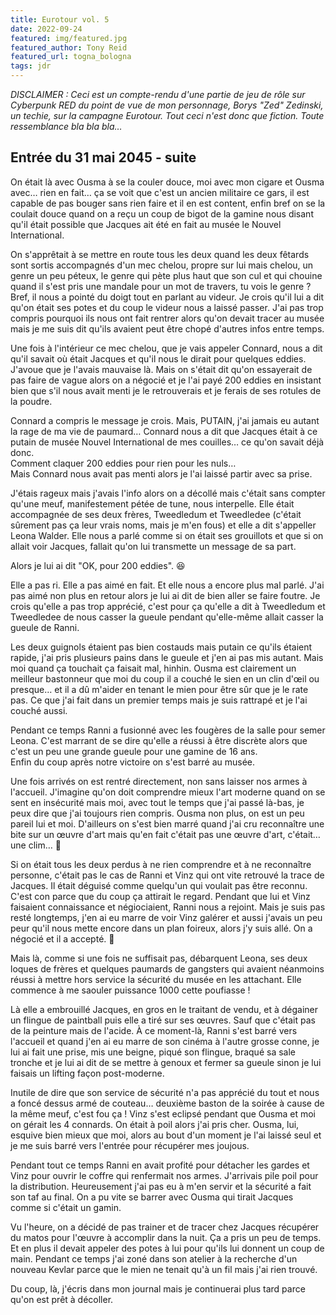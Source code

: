 ```yaml
---
title: Eurotour vol. 5
date: 2022-09-24
featured: img/featured.jpg
featured_author: Tony Reid
featured_url: togna_bologna
tags: jdr
---
```


_DISCLAIMER : Ceci est un compte-rendu d'une partie de jeu de rôle sur Cyberpunk RED du point de vue de mon personnage, Borys "Zed" Zedinski, un techie, sur la campagne Eurotour. Tout ceci n'est donc que fiction. Toute ressemblance bla bla bla…_

<!-- excerpt -->

## Entrée du 31 mai 2045 - suite

On était là avec Ousma à se la couler douce, moi avec mon cigare et Ousma avec… rien en fait… ça se voit que c'est un ancien militaire ce gars, il est capable de pas bouger sans rien faire et il en est content, enfin bref on se la coulait douce quand on a reçu un coup de bigot de la gamine nous disant qu'il était possible que Jacques ait été en fait au musée le Nouvel International.

On s'apprêtait à se mettre en route tous les deux quand les deux fêtards sont sortis accompagnés d'un mec chelou, propre sur lui mais chelou, un genre un peu péteux, le genre qui pète plus haut que son cul et qui chouine quand il s'est pris une mandale pour un mot de travers, tu vois le genre ? Bref, il nous a pointé du doigt tout en parlant au videur. Je crois qu'il lui a dit qu'on était ses potes et du coup le videur nous a laissé passer. J'ai pas trop compris pourquoi ils nous ont fait rentrer alors qu'on devait tracer au musée mais je me suis dit qu'ils avaient peut être chopé d'autres infos entre temps.

Une fois à l'intérieur ce mec chelou, que je vais appeler Connard, nous a dit qu'il savait où était Jacques et qu'il nous le dirait pour quelques eddies. J'avoue que je l'avais mauvaise là. Mais on s'était dit qu'on essayerait de pas faire de vague alors on a négocié et je l'ai payé 200 eddies en insistant bien que s'il nous avait menti je le retrouverais et je ferais de ses rotules de la poudre.

Connard a compris le message je crois. Mais, PUTAIN, j'ai jamais eu autant la rage de ma vie de paumard… Connard nous a dit que Jacques était à ce putain de musée Nouvel International de mes couilles… ce qu'on savait déjà donc.  
Comment claquer 200 eddies pour rien pour les nuls…  
Mais Connard nous avait pas menti alors je l'ai laissé partir avec sa prise.

J'étais rageux mais j'avais l'info alors on a décollé mais c'était sans compter qu'une meuf, manifestement pétée de tune, nous interpelle. Elle était accompagnée de ses deux frères, Tweedledum et Tweedledee (c'était sûrement pas ça leur vrais noms, mais je m'en fous) et elle a dit s'appeller Leona Walder. Elle nous a parlé comme si on était ses grouillots et que si on allait voir Jacques, fallait qu'on lui transmette un message de sa part.

Alors je lui ai dit "OK, pour 200 eddies". 😆

Elle a pas ri. Elle a pas aimé en fait. Et elle nous a encore plus mal parlé. J'ai pas aimé non plus en retour alors je lui ai dit de bien aller se faire foutre. Je crois qu'elle a pas trop apprécié, c'est pour ça qu'elle a dit à Tweedledum et Tweedledee de nous casser la gueule pendant qu'elle-même allait casser la gueule de Ranni.

Les deux guignols étaient pas bien costauds mais putain ce qu'ils étaient rapide, j'ai pris plusieurs pains dans le gueule et j'en ai pas mis autant. Mais moi quand ça touchait ça faisait mal, hinhin. Ousma est clairement un meilleur bastonneur que moi du coup il a couché le sien en un clin d'œil ou presque… et il a dû m'aider en tenant le mien pour être sûr que je le rate pas. Ce que j'ai fait dans un premier temps mais je suis rattrapé et je l'ai couché aussi.

Pendant ce temps Ranni a fusionné avec les fougères de la salle pour semer Leona. C'est marrant de se dire qu'elle a réussi à être discrète alors que c'est un peu une grande gueule pour une gamine de 16 ans.  
Enfin du coup après notre victoire on s'est barré au musée.

Une fois arrivés on est rentré directement, non sans laisser nos armes à l'accueil. J'imagine qu'on doit comprendre mieux l'art moderne quand on se sent en insécurité mais moi, avec tout le temps que j'ai passé là-bas, je peux dire que j'ai toujours rien compris. Ousma non plus, on est un peu pareil lui et moi. D'ailleurs on s'est bien marré quand j'ai cru reconnaître une bite sur un œuvre d'art mais qu'en fait c'était pas une œuvre d'art, c'était… une clim… 🤣

Si on était tous les deux perdus à ne rien comprendre et à ne reconnaître personne, c'était pas le cas de Ranni et Vinz qui ont vite retrouvé la trace de Jacques. Il était déguisé comme quelqu'un qui voulait pas être reconnu. C'est con parce que du coup ça attirait le regard. Pendant que lui et Vinz faisaient connaissance et négiociaient, Ranni nous a rejoint. Mais je suis pas resté longtemps, j'en ai eu marre de voir Vinz galérer et aussi j'avais un peu peur qu'il nous mette encore dans un plan foireux, alors j'y suis allé. On a négocié et il a accepté. 🙌

Mais là, comme si une fois ne suffisait pas, débarquent Leona, ses deux loques de frères et quelques paumards de gangsters qui avaient néanmoins réussi à mettre hors service la sécurité du musée en les attachant. Elle commence à me saouler puissance 1000 cette poufiasse !

Là elle a embrouillé Jacques, en gros en le traitant de vendu, et à dégainer un flingue de paintball puis elle a tiré sur ses œuvres. Sauf que c'était pas de la peinture mais de l'acide. À ce moment-là, Ranni s'est barré vers l'accueil et quand j'en ai eu marre de son cinéma à l'autre grosse conne, je lui ai fait une prise, mis une beigne, piqué son flingue, braqué sa sale tronche et je lui ai dit de se mettre à genoux et fermer sa gueule sinon je lui faisais un lifting façon post-moderne.

Inutile de dire que son service de sécurité n'a pas apprécié du tout et nous a foncé dessus armé de couteau… deuxième baston de la soirée à cause de la même meuf, c'est fou ça ! Vinz s'est eclipsé pendant que Ousma et moi on gérait les 4 connards.
On était à poil alors j'ai pris cher. Ousma, lui, esquive bien mieux que moi, alors au bout d'un moment je l'ai laissé seul et je me suis barré vers l'entrée pour récupérer mes joujous.

Pendant tout ce temps Ranni en avait profité pour détacher les gardes et Vinz pour ouvrir le coffre qui renfermait nos armes. J'arrivais pile poil pour la distribution. Heureusement j'ai pas eu à m'en servir et la sécurité a fait son taf au final. On a pu vite se barrer avec Ousma qui tirait Jacques comme si c'était un gamin.

Vu l'heure, on a décidé de pas trainer et de tracer chez Jacques récupérer du matos pour l'œuvre à accomplir dans la nuit. Ça a pris un peu de temps. Et en plus il devait appeler des potes à lui pour qu'ils lui donnent un coup de main. Pendant ce temps j'ai zoné dans son atelier à la recherche d'un nouveau Kevlar parce que le mien ne tenait qu'à un fil mais j'ai rien trouvé.

Du coup, là, j'écris dans mon journal mais je continuerai plus tard parce qu'on est prêt à décoller.
